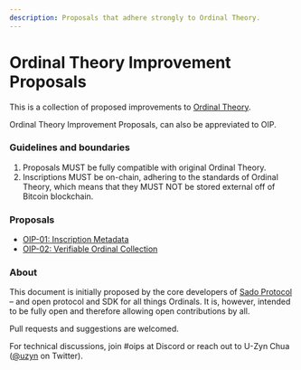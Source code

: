 ```yaml
---
description: Proposals that adhere strongly to Ordinal Theory.
---
```


# Ordinal Theory Improvement Proposals

This is a collection of proposed improvements to [Ordinal Theory](https://docs.ordinals.com/).

Ordinal Theory Improvement Proposals, can also be appreviated to OIP.&#x20;

### Guidelines and boundaries

1. Proposals MUST be fully compatible with original Ordinal Theory.
2. Inscriptions MUST be on-chain, adhering to the standards of Ordinal Theory, which means that they MUST NOT be stored external off of Bitcoin blockchain.

### Proposals

* [OIP-01: Inscription Metadata](oip-01-inscription-metadata.md)
* [OIP-02: Verifiable Ordinal Collection](oip-02-verifiable-ordinal-collection.md)

### About

This document is initially proposed by the core developers of [Sado Protocol](https://sado.space) – and open protocol and SDK for all things Ordinals. It is, however, intended to be fully open and therefore allowing open contributions by all.&#x20;

Pull requests and suggestions are welcomed.

For technical discussions, join #oips at Discord or reach out to U-Zyn Chua ([@uzyn](https://twitter.com/uzyn) on Twitter).

